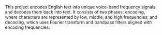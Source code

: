 This project encodes English text into unique voice-band frequency signals and decodes them back into text. It consists of two phases: encoding, where characters are represented by low, middle, and high frequencies; and decoding, which uses Fourier transform and bandpass filters aligned with encoding frequencies.
